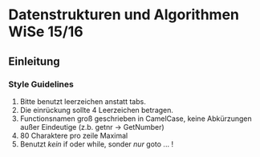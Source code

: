 # Datenstrukturen und Algorithmen WiSe 15/16
## Einleitung

### Style Guidelines
 1. Bitte benutzt leerzeichen anstatt tabs. 
 2. Die einrückung sollte 4 Leerzeichen betragen.
 3. Functionsnamen groß geschrieben in CamelCase, keine Abkürzungen außer
 Eindeutige (z.b. getnr -> GetNumber) 
 4. 80 Charaktere pro zeile Maximal
 5. Benutzt *kein* if oder while, sonder *nur* goto ... !
